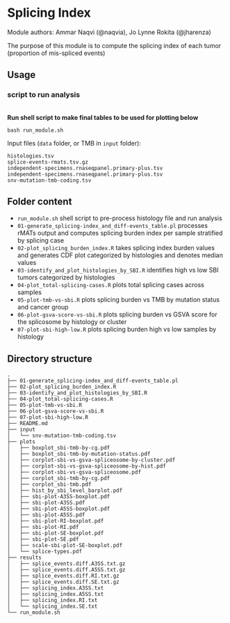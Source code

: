 # Splicing Index

Module authors: Ammar Naqvi (@naqvia), Jo Lynne Rokita (@jharenza)

The purpose of this module is to compute the splicing index of each tumor (proportion of mis-spliced events)

## Usage
### script to run analysis
<br>**Run shell script to make final tables to be used for plotting below**
```
bash run_module.sh
```
Input files (`data` folder, or TMB in `input` folder):
```
histologies.tsv
splice-events-rmats.tsv.gz
independent-specimens.rnaseqpanel.primary-plus.tsv
independent-specimens.rnaseqpanel.primary-plus.tsv
snv-mutation-tmb-coding.tsv
```

## Folder content
* `run_module.sh` shell script to pre-process histology file and run analysis
* `01-generate_splicing-index_and_diff-events_table.pl` processes rMATs output and computes splicing burden index per sample stratified by splicing case
* `02-plot_splicing_burden_index.R` takes splicing index burden values and generates CDF plot categorized by histologies and denotes median values
* `03-identify_and_plot_histologies_by_SBI.R` identifies high vs low SBI tumors categorized by histologies
* `04-plot_total-splicing-cases.R` plots total splicing cases across samples  
* `05-plot-tmb-vs-sbi.R` plots splicing burden vs TMB by mutation status and cancer group
* `06-plot-gsva-score-vs-sbi.R` plots splicing burden vs GSVA score for the splicosome by histology or cluster
* `07-plot-sbi-high-low.R` plots splicing burden high vs low samples by histology

## Directory structure
```
.
├── 01-generate_splicing-index_and_diff-events_table.pl
├── 02-plot_splicing_burden_index.R
├── 03-identify_and_plot_histologies_by_SBI.R
├── 04-plot_total-splicing-cases.R
├── 05-plot-tmb-vs-sbi.R
├── 06-plot-gsva-score-vs-sbi.R
├── 07-plot-sbi-high-low.R
├── README.md
├── input
│   └── snv-mutation-tmb-coding.tsv
├── plots
│   ├── boxplot_sbi-tmb-by-cg.pdf
│   ├── boxplot_sbi-tmb-by-mutation-status.pdf
│   ├── corplot-sbi-vs-gsva-spliceosome-by-cluster.pdf
│   ├── corplot-sbi-vs-gsva-spliceosome-by-hist.pdf
│   ├── corplot-sbi-vs-gsva-spliceosome.pdf
│   ├── corplot_sbi-tmb-by-cg.pdf
│   ├── corplot_sbi-tmb.pdf
│   ├── hist_by_sbi_level_barplot.pdf
│   ├── sbi-plot-A3SS-boxplot.pdf
│   ├── sbi-plot-A3SS.pdf
│   ├── sbi-plot-A5SS-boxplot.pdf
│   ├── sbi-plot-A5SS.pdf
│   ├── sbi-plot-RI-boxplot.pdf
│   ├── sbi-plot-RI.pdf
│   ├── sbi-plot-SE-boxplot.pdf
│   ├── sbi-plot-SE.pdf
│   ├── scale-sbi-plot-SE-boxplot.pdf
│   └── splice-types.pdf
├── results
│   ├── splice_events.diff.A3SS.txt.gz
│   ├── splice_events.diff.A5SS.txt.gz
│   ├── splice_events.diff.RI.txt.gz
│   ├── splice_events.diff.SE.txt.gz
│   ├── splicing_index.A3SS.txt
│   ├── splicing_index.A5SS.txt
│   ├── splicing_index.RI.txt
│   └── splicing_index.SE.txt
└── run_module.sh
```

